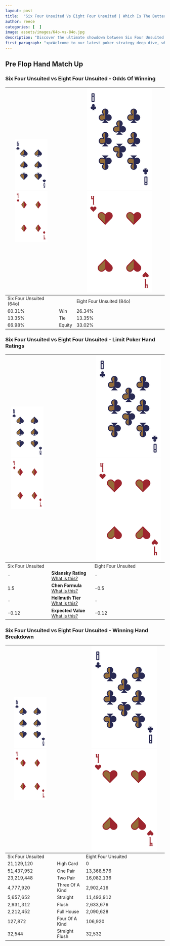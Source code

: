 ```yaml
---
layout: post
title:  "Six Four Unsuited Vs Eight Four Unsuited | Which Is The Better Hand In Poker? A Complete Guide"
author: reece
categories: [  ]
image: assets/images/64o-vs-84o.jpg
description: "Discover the ultimate showdown between Six Four Unsuited and Eight Four Unsuited in poker! Uncover the odds, strategies, and scenarios where one hand triumphs over the other. Get ready to up your poker game with this thrilling analysis."
first_paragraph: "<p>Welcome to our latest poker strategy deep dive, where we're pitting two distinct hands against each other in a high-stakes showdown: Six Four Unsuited vs Eight Four Unsuited.</p><p>In the dynamic world of poker, every decision counts, and knowing which hand holds the upper hand is key to your success at the table.</p><p>In this article, we'll dissect these two hands, explore the scenarios where one dominates the other, and equip you with the knowledge to make strategic choices that can tip the odds in your favor.</p><p>Get ready to unravel the intriguing dynamics of these poker hands and elevate your game to new heights.</p>"
---
```




[comment]: # (sp0)

## Pre Flop Hand Match Up

<div class="table hand-ratings" markdown="1"> 



### Six Four Unsuited vs Eight Four Unsuited - Odds Of Winning


    
| ![image info](assets/images/hand1/6.png) ![image info](assets/images/hand1/4o.png) |  | ![image info](assets/images/hand2/8.png) ![image info](assets/images/hand2/4o.png) |
| -------- | -------- | -------- |
| Six Four Unsuited (64o) |  | Eight Four Unsuited (84o) |
| 60.31% | Win | 26.34% |
| 13.35% | Tie | 13.35% |
| 66.98% | Equity | 33.02% |




[comment]: # (sp1)



### Six Four Unsuited vs Eight Four Unsuited - Limit Poker Hand Ratings


    
| ![image info](assets/images/hand1/6.png) ![image info](assets/images/hand1/4o.png) |  | ![image info](assets/images/hand2/8.png) ![image info](assets/images/hand2/4o.png) |
| -------- | -------- | -------- |
| Six Four Unsuited |  | Eight Four Unsuited |
| - | **Sklansky Rating** [What is this?](/sklansky-rating-explained) | - |
| 1.5 | **Chen Formula** [What is this?](/chen-formula-explained) | -0.5 |
| - | **Hellmuth Tier** [What is this?](/Hellmuth-tier-explained) | - |
| -0.12 | **Expected Value** [What is this?](/expected-value-explained) | -0.12 |




[comment]: # (sp2)



### Six Four Unsuited vs Eight Four Unsuited - Winning Hand Breakdown


    
| ![image info](assets/images/hand1/6.png) ![image info](assets/images/hand1/4o.png) |  | ![image info](assets/images/hand2/8.png) ![image info](assets/images/hand2/4o.png) |
| -------- | -------- | -------- |
| Six Four Unsuited |  | Eight Four Unsuited |
| 21,129,120 | High Card | 0 |
| 51,437,952 | One Pair | 13,368,576 |
| 23,219,448 | Two Pair | 16,082,136 |
| 4,777,920 | Three Of A Kind | 2,902,416 |
| 5,657,652 | Straight | 11,493,912 |
| 2,931,312 | Flush | 2,633,676 |
| 2,212,452 | Full House | 2,090,628 |
| 127,872 | Four Of A Kind | 106,920 |
| 32,544 | Straight Flush | 32,532 |




[comment]: # (sp3)



</div>

[comment]: # (sp4)



[comment]: # (sp5)

